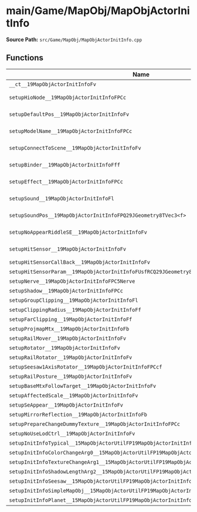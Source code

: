 # main/Game/MapObj/MapObjActorInitInfo

**Source Path:** `src/Game/MapObj/MapObjActorInitInfo.cpp`

## Functions

| Name | Address | Match % |
|------|---------|---------|
| `__ct__19MapObjActorInitInfoFv` | `0x801F8364` | :x: (0.0%) |
| `setupHioNode__19MapObjActorInitInfoFPCc` | `0x801F844C` | :white_check_mark: (100.0%) |
| `setupDefaultPos__19MapObjActorInitInfoFv` | `0x801F8454` | :white_check_mark: (100.0%) |
| `setupModelName__19MapObjActorInitInfoFPCc` | `0x801F8460` | :white_check_mark: (100.0%) |
| `setupConnectToScene__19MapObjActorInitInfoFv` | `0x801F8468` | :white_check_mark: (100.0%) |
| `setupBinder__19MapObjActorInitInfoFff` | `0x801F8474` | :white_check_mark: (100.0%) |
| `setupEffect__19MapObjActorInitInfoFPCc` | `0x801F8488` | :white_check_mark: (100.0%) |
| `setupSound__19MapObjActorInitInfoFl` | `0x801F8498` | :white_check_mark: (100.0%) |
| `setupSoundPos__19MapObjActorInitInfoFPQ29JGeometry8TVec3<f>` | `0x801F84A0` | :white_check_mark: (100.0%) |
| `setupNoAppearRiddleSE__19MapObjActorInitInfoFv` | `0x801F84A8` | :white_check_mark: (100.0%) |
| `setupHitSensor__19MapObjActorInitInfoFv` | `0x801F84B4` | :white_check_mark: (100.0%) |
| `setupHitSensorCallBack__19MapObjActorInitInfoFv` | `0x801F84C0` | :x: (0.0%) |
| `setupHitSensorParam__19MapObjActorInitInfoFUsfRCQ29JGeometry8TVec3<f>` | `0x801F84D0` | :x: (0.0%) |
| `setupNerve__19MapObjActorInitInfoFPC5Nerve` | `0x801F84F4` | :x: (0.0%) |
| `setupShadow__19MapObjActorInitInfoFPCc` | `0x801F84FC` | :x: (0.0%) |
| `setupGroupClipping__19MapObjActorInitInfoFl` | `0x801F850C` | :x: (0.0%) |
| `setupClippingRadius__19MapObjActorInitInfoFf` | `0x801F8514` | :x: (0.0%) |
| `setupFarClipping__19MapObjActorInitInfoFf` | `0x801F851C` | :x: (0.0%) |
| `setupProjmapMtx__19MapObjActorInitInfoFb` | `0x801F8524` | :x: (0.0%) |
| `setupRailMover__19MapObjActorInitInfoFv` | `0x801F8534` | :x: (0.0%) |
| `setupRotator__19MapObjActorInitInfoFv` | `0x801F8540` | :x: (0.0%) |
| `setupRailRotator__19MapObjActorInitInfoFv` | `0x801F854C` | :x: (0.0%) |
| `setupSeesaw1AxisRotator__19MapObjActorInitInfoFPCcf` | `0x801F8558` | :x: (0.0%) |
| `setupRailPosture__19MapObjActorInitInfoFv` | `0x801F856C` | :x: (0.0%) |
| `setupBaseMtxFollowTarget__19MapObjActorInitInfoFv` | `0x801F8578` | :x: (0.0%) |
| `setupAffectedScale__19MapObjActorInitInfoFv` | `0x801F8584` | :x: (0.0%) |
| `setupSeAppear__19MapObjActorInitInfoFv` | `0x801F8590` | :x: (0.0%) |
| `setupMirrorReflection__19MapObjActorInitInfoFb` | `0x801F859C` | :x: (0.0%) |
| `setupPrepareChangeDummyTexture__19MapObjActorInitInfoFPCc` | `0x801F85AC` | :x: (0.0%) |
| `setupNoUseLodCtrl__19MapObjActorInitInfoFv` | `0x801F85B4` | :x: (0.0%) |
| `setupInitInfoTypical__15MapObjActorUtilFP19MapObjActorInitInfoPCc` | `0x801F85C0` | :x: (0.0%) |
| `setupInitInfoColorChangeArg0__15MapObjActorUtilFP19MapObjActorInitInfoRC12JMapInfoIter` | `0x801F87AC` | :x: (0.0%) |
| `setupInitInfoTextureChangeArg1__15MapObjActorUtilFP19MapObjActorInitInfoRC12JMapInfoIter` | `0x801F87F0` | :x: (0.0%) |
| `setupInitInfoShadowLengthArg2__15MapObjActorUtilFP19MapObjActorInitInfoRC12JMapInfoIter` | `0x801F8834` | :x: (0.0%) |
| `setupInitInfoSeesaw__15MapObjActorUtilFP19MapObjActorInitInfoRC12JMapInfoIterPCcf` | `0x801F8878` | :x: (0.0%) |
| `setupInitInfoSimpleMapObj__15MapObjActorUtilFP19MapObjActorInitInfo` | `0x801F88F8` | :x: (0.0%) |
| `setupInitInfoPlanet__15MapObjActorUtilFP19MapObjActorInitInfo` | `0x801F893C` | :x: (0.0%) |